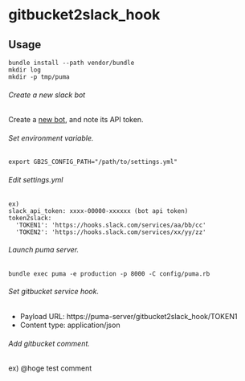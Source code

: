 gitbucket2slack_hook
====


## Usage

    bundle install --path vendor/bundle
    mkdir log
    mkdir -p tmp/puma

###### Create a new slack bot

Create a [new bot](https://my.slack.com/services/new/bot), and note its API token.

###### Set environment variable.

    export GB2S_CONFIG_PATH="/path/to/settings.yml"

###### Edit settings.yml

    ex)
    slack_api_token: xxxx-00000-xxxxxx (bot api token)
    token2slack:
      'TOKEN1': 'https://hooks.slack.com/services/aa/bb/cc'
      'TOKEN2': 'https://hooks.slack.com/services/xx/yy/zz'



###### Launch puma server.

    bundle exec puma -e production -p 8000 -C config/puma.rb

###### Set gitbucket service hook.

- Payload URL: https&#58;//puma-server/gitbucket2slack_hook/TOKEN1
- Content type: application/json

###### Add gitbucket comment.

 ex) @hoge test comment
